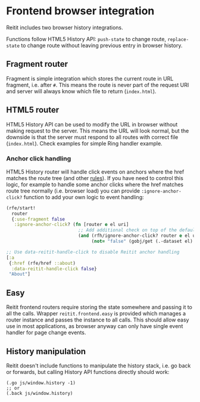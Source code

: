 # Frontend browser integration

Reitit includes two browser history integrations.

Functions follow HTML5 History API: `push-state` to change route, `replace-state`
to change route without leaving previous entry in browser history.

## Fragment router

Fragment is simple integration which stores the current route in URL fragment,
i.e. after `#`. This means the route is never part of the request URI and
server will always know which file to return (`index.html`).

## HTML5 router

HTML5 History API can be used to modify the URL in browser without making
request to the server. This means the URL will look normal, but the downside is
that the server must respond to all routes with correct file (`index.html`).
Check examples for simple Ring handler example.

### Anchor click handling

HTML5 History router will handle click events on anchors where the href
matches the route tree (and other [rules](../../modules/reitit-frontend/src/reitit/frontend/history.cljs#L84-L98)).
If you have need to control this logic, for example to handle some
anchor clicks where the href matches route tree normally (i.e. browser load)
you can provide `:ignore-anchor-click?` function to add your own logic to
event handling:

```clj
(rfe/start!
  router
  {:use-fragment false
   :ignore-anchor-click? (fn [router e el uri]
                           ;; Add additional check on top of the default checks
                           (and (rfh/ignore-anchor-click? router e el uri)
                                (not= "false" (gobj/get (.-dataset el) "reititHandleClick"))))})

;; Use data-reitit-handle-click to disable Reitit anchor handling
[:a
 {:href (rfe/href ::about)
  :data-reitit-handle-click false}
 "About"]
```

## Easy

Reitit frontend routers require storing the state somewhere and passing it to
all the calls. Wrapper `reitit.frontend.easy` is provided which manages
a router instance and passes the instance to all calls. This should
allow easy use in most applications, as browser anyway can only have single
event handler for page change events.

## History manipulation

Reitit doesn't include functions to manipulate the history stack, i.e.
go back or forwards, but calling History API functions directly should work:

```
(.go js/window.history -1)
;; or
(.back js/window.history)
```
